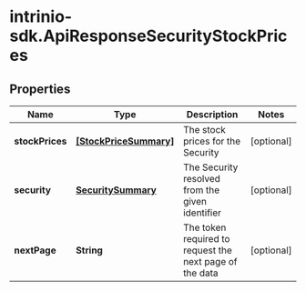 # intrinio-sdk.ApiResponseSecurityStockPrices

## Properties
Name | Type | Description | Notes
------------ | ------------- | ------------- | -------------
**stockPrices** | [**[StockPriceSummary]**](StockPriceSummary.md) | The stock prices for the Security | [optional] 
**security** | [**SecuritySummary**](SecuritySummary.md) | The Security resolved from the given identifier | [optional] 
**nextPage** | **String** | The token required to request the next page of the data | [optional] 


